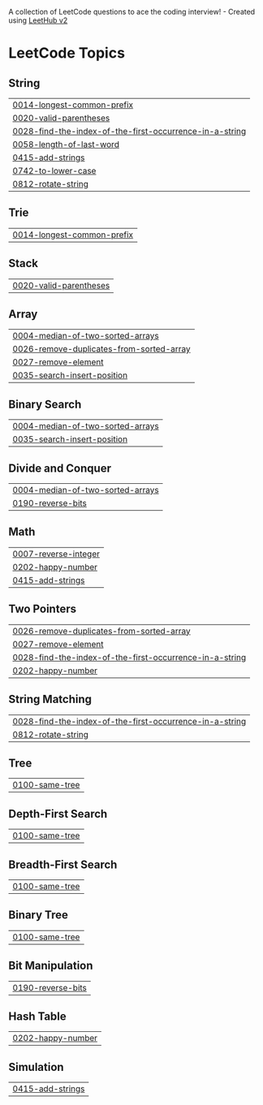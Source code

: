 A collection of LeetCode questions to ace the coding interview! - Created using [LeetHub v2](https://github.com/arunbhardwaj/LeetHub-2.0)
<!---LeetCode Topics Start-->
# LeetCode Topics
## String
|  |
| ------- |
| [0014-longest-common-prefix](https://github.com/15lakshan/leetcode/tree/master/0014-longest-common-prefix) |
| [0020-valid-parentheses](https://github.com/15lakshan/leetcode/tree/master/0020-valid-parentheses) |
| [0028-find-the-index-of-the-first-occurrence-in-a-string](https://github.com/15lakshan/leetcode/tree/master/0028-find-the-index-of-the-first-occurrence-in-a-string) |
| [0058-length-of-last-word](https://github.com/15lakshan/leetcode/tree/master/0058-length-of-last-word) |
| [0415-add-strings](https://github.com/15lakshan/leetcode/tree/master/0415-add-strings) |
| [0742-to-lower-case](https://github.com/15lakshan/leetcode/tree/master/0742-to-lower-case) |
| [0812-rotate-string](https://github.com/15lakshan/leetcode/tree/master/0812-rotate-string) |
## Trie
|  |
| ------- |
| [0014-longest-common-prefix](https://github.com/15lakshan/leetcode/tree/master/0014-longest-common-prefix) |
## Stack
|  |
| ------- |
| [0020-valid-parentheses](https://github.com/15lakshan/leetcode/tree/master/0020-valid-parentheses) |
## Array
|  |
| ------- |
| [0004-median-of-two-sorted-arrays](https://github.com/15lakshan/leetcode/tree/master/0004-median-of-two-sorted-arrays) |
| [0026-remove-duplicates-from-sorted-array](https://github.com/15lakshan/leetcode/tree/master/0026-remove-duplicates-from-sorted-array) |
| [0027-remove-element](https://github.com/15lakshan/leetcode/tree/master/0027-remove-element) |
| [0035-search-insert-position](https://github.com/15lakshan/leetcode/tree/master/0035-search-insert-position) |
## Binary Search
|  |
| ------- |
| [0004-median-of-two-sorted-arrays](https://github.com/15lakshan/leetcode/tree/master/0004-median-of-two-sorted-arrays) |
| [0035-search-insert-position](https://github.com/15lakshan/leetcode/tree/master/0035-search-insert-position) |
## Divide and Conquer
|  |
| ------- |
| [0004-median-of-two-sorted-arrays](https://github.com/15lakshan/leetcode/tree/master/0004-median-of-two-sorted-arrays) |
| [0190-reverse-bits](https://github.com/15lakshan/leetcode/tree/master/0190-reverse-bits) |
## Math
|  |
| ------- |
| [0007-reverse-integer](https://github.com/15lakshan/leetcode/tree/master/0007-reverse-integer) |
| [0202-happy-number](https://github.com/15lakshan/leetcode/tree/master/0202-happy-number) |
| [0415-add-strings](https://github.com/15lakshan/leetcode/tree/master/0415-add-strings) |
## Two Pointers
|  |
| ------- |
| [0026-remove-duplicates-from-sorted-array](https://github.com/15lakshan/leetcode/tree/master/0026-remove-duplicates-from-sorted-array) |
| [0027-remove-element](https://github.com/15lakshan/leetcode/tree/master/0027-remove-element) |
| [0028-find-the-index-of-the-first-occurrence-in-a-string](https://github.com/15lakshan/leetcode/tree/master/0028-find-the-index-of-the-first-occurrence-in-a-string) |
| [0202-happy-number](https://github.com/15lakshan/leetcode/tree/master/0202-happy-number) |
## String Matching
|  |
| ------- |
| [0028-find-the-index-of-the-first-occurrence-in-a-string](https://github.com/15lakshan/leetcode/tree/master/0028-find-the-index-of-the-first-occurrence-in-a-string) |
| [0812-rotate-string](https://github.com/15lakshan/leetcode/tree/master/0812-rotate-string) |
## Tree
|  |
| ------- |
| [0100-same-tree](https://github.com/15lakshan/leetcode/tree/master/0100-same-tree) |
## Depth-First Search
|  |
| ------- |
| [0100-same-tree](https://github.com/15lakshan/leetcode/tree/master/0100-same-tree) |
## Breadth-First Search
|  |
| ------- |
| [0100-same-tree](https://github.com/15lakshan/leetcode/tree/master/0100-same-tree) |
## Binary Tree
|  |
| ------- |
| [0100-same-tree](https://github.com/15lakshan/leetcode/tree/master/0100-same-tree) |
## Bit Manipulation
|  |
| ------- |
| [0190-reverse-bits](https://github.com/15lakshan/leetcode/tree/master/0190-reverse-bits) |
## Hash Table
|  |
| ------- |
| [0202-happy-number](https://github.com/15lakshan/leetcode/tree/master/0202-happy-number) |
## Simulation
|  |
| ------- |
| [0415-add-strings](https://github.com/15lakshan/leetcode/tree/master/0415-add-strings) |
<!---LeetCode Topics End-->